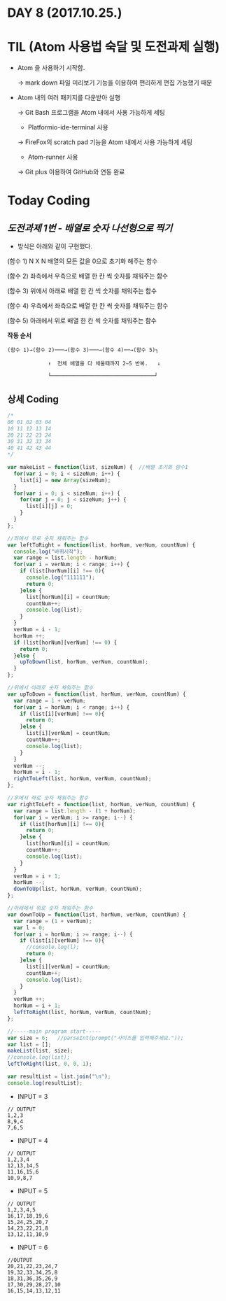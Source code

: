 # DAY 8 (2017.10.25.)
 

# TIL (Atom 사용법 숙달 및 도전과제 실행)

- Atom 을 사용하기 시작함.

  → mark down 파일 미리보기 기능을 이용하여 편리하게 편집 가능했기 때문

- Atom 내의 여러 패키지를 다운받아 실행

  → Git Bash 프로그램을 Atom 내에서 사용 가능하게 세팅

    - Platformio-ide-terminal 사용

  → FireFox의 scratch pad 기능을 Atom 내에서 사용 가능하게 세팅

    - Atom-runner 사용

  → Git plus 이용하여 GitHub와 연동 완료

# Today Coding

## _**도전과제 1번 - 배열로 숫자 나선형으로 찍기**_

- 방식은 아래와 같이 구현했다.

(함수 1) N X N 배열의 모든 값을 0으로 초기화 해주는 함수

(함수 2) 좌측에서 우측으로 배열 한 칸 씩 숫자를 채워주는 함수

(함수 3) 위에서 아래로 배열 한 칸 씩 숫자를 채워주는 함수

(함수 4) 우측에서 좌측으로 배열 한 칸 씩 숫자를 채워주는 함수

(함수 5) 아래에서 위로 배열 한 칸 씩 숫자를 채워주는 함수

  **작동 순서**
```
(함수 1)→(함수 2)───→(함수 3)───→(함수 4)──→(함수 5)┐

             ↑  전체 배열을 다 채울때까지 2~5 반복.   ↓

             └─────────────────────────────────┘
```
## **상세 Coding**

```javascript
/*
00 01 02 03 04
10 11 12 13 14
20 21 22 23 24
30 31 32 33 34
40 41 42 43 44
*/

var makeList = function(list, sizeNum) {  //배열 초기화 함수1
  for(var i = 0; i < sizeNum; i++) {
    list[i] = new Array(sizeNum);
  }
  for(var i = 0; i < sizeNum; i++) {
    for(var j = 0; j < sizeNum; j++) {
      list[i][j] = 0;
    }
  }
};

//좌에서 우로 숫자 채워주는 함수
var leftToRight = function(list, horNum, verNum, countNum) {
  console.log("바퀴시작");
  var range = list.length - horNum;
  for(var i = verNum; i < range; i++) {
    if (list[horNum][i] !== 0){
      console.log("111111");
      return 0;
    }else {
      list[horNum][i] = countNum;
      countNum++;
      console.log(list);
    }
  }
  verNum = i - 1;
  horNum ++;
  if (list[horNum][verNum] !== 0) {
    return 0;
  }else {
    upToDown(list, horNum, verNum, countNum);
  }
};

//위에서 아래로 숫자 채워주는 함수
var upToDown = function(list, horNum, verNum, countNum) {
  var range = 1 + verNum;
  for(var i = horNum; i < range; i++) {
    if (list[i][verNum] !== 0){
      return 0;
    }else {
      list[i][verNum] = countNum;
      countNum++;
      console.log(list);
    }
  }
  verNum --;
  horNum = i - 1;
  rightToLeft(list, horNum, verNum, countNum);
};

//우에서 좌로 숫자 채워주는 함수
var rightToLeft = function(list, horNum, verNum, countNum) {
  var range = list.length - (1 + horNum);
  for(var i = verNum; i >= range; i--) {
    if (list[horNum][i] !== 0){
      return 0;
    }else {
      list[horNum][i] = countNum;
      countNum++;
      console.log(list);
    }
  }
  verNum = i + 1;
  horNum --;
  downToUp(list, horNum, verNum, countNum);
};

//아래에서 위로 숫자 채워주는 함수
var downToUp = function(list, horNum, verNum, countNum) {
  var range = (1 + verNum);
  var l = 0;
  for(var i = horNum; i >= range; i--) {
    if (list[i][verNum] !== 0){
      //console.log(l);
      return 0;
    }else {
      list[i][verNum] = countNum;
      countNum++;
      console.log(list);
    }
  }
  verNum ++;
  horNum = i + 1;
  leftToRight(list, horNum, verNum, countNum);
};

//-----main program start-----
var size = 6;   //parseInt(prompt("사이즈를 입력해주세요."));
var list = [];
makeList(list, size);
//console.log(list);
leftToRight(list, 0, 0, 1);

var resultList = list.join("\n");
console.log(resultList);

```
- INPUT = 3

```
// OUTPUT
1,2,3
8,9,4
7,6,5
```

- INPUT = 4

```
// OUTPUT
1,2,3,4
12,13,14,5
11,16,15,6
10,9,8,7
```

- INPUT = 5

```
// OUTPUT
1,2,3,4,5
16,17,18,19,6
15,24,25,20,7
14,23,22,21,8
13,12,11,10,9
```

- INPUT = 6

```
//OUTPUT
20,21,22,23,24,7
19,32,33,34,25,8
18,31,36,35,26,9
17,30,29,28,27,10
16,15,14,13,12,11
```
